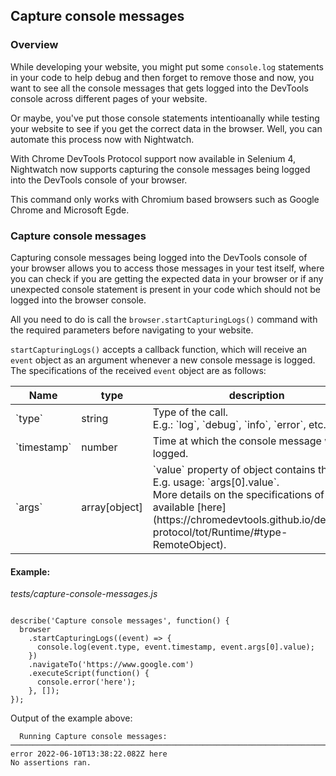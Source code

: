 <div class="page-header"><h2>Capture console messages</h2></div>

### Overview
While developing your website, you might put some `console.log` statements in your code to help debug and then forget to remove those and now, you want to see all the console messages that gets logged into the DevTools console across different pages of your website.

Or maybe, you've put those console statements intentioanally while testing your website to see if you get the correct data in the browser. Well, you can automate this process now with Nightwatch.

With Chrome DevTools Protocol support now available in Selenium 4, Nightwatch now supports capturing the console messages being logged into the DevTools console of your browser.

<div class="alert alert-info">
  This command only works with Chromium based browsers such as Google Chrome and Microsoft Egde.
</div>

### Capture console messages

Capturing console messages being logged into the DevTools console of your browser allows you to access those messages in your test itself, where you can check if you are getting the expected data in your browser or if any unexpected console statement is present in your code which should not be logged into the browser console.

All you need to do is call the `browser.startCapturingLogs()` command with the required parameters before navigating to your website.

`startCapturingLogs()` accepts a callback function, which will receive an `event` object as an argument whenever a new console message is logged. The specifications of the received `event` object are as follows:

<table class="table table-bordered table-striped">
  <thead>
   <tr>
     <th style="width: 100px;">Name</th>
     <th style="width: 100px;">type</th>
     <th>description</th>
   </tr>
  </thead>
  <tbody>
    <tr>
      <td>`type`</td>
      <td>string</td>
      <td>Type of the call.<br>E.g.: `log`, `debug`, `info`, `error`, etc.</td>
    </tr>
    <tr>
      <td>`timestamp`</td>
      <td>number</td>
      <td>Time at which the console message was logged.</td>
    </tr>    
    <tr>
      <td>`args`<br></td>
      <td>array[object]</td>
      <td>`value` property of object contains the log.<br>E.g. usage: `args[0].value`.<br>
        More details on the specifications of object available [here](https://chromedevtools.github.io/devtools-protocol/tot/Runtime/#type-RemoteObject).
      </td>
    </tr>
  </tbody>
</table>

#### Example:

<div class="sample-test"><i>tests/capture-console-messages.js</i>
<pre class="line-numbers language-javascript"><code class="language-javascript">
describe('Capture console messages', function() {
  browser
    .startCapturingLogs((event) => {
      console.log(event.type, event.timestamp, event.args[0].value);
    })
    .navigateTo('https://www.google.com')
    .executeScript(function() {
      console.error('here');
    }, []);
});
</code></pre></div>

Output of the example above:

```
  Running Capture console messages:
───────────────────────────────────────────────────────────────────────────────────────────────────
error 2022-06-10T13:38:22.082Z here
No assertions ran.
```
